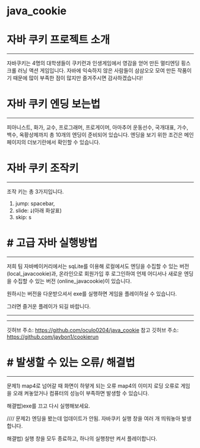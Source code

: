 # java_cookie
# 자바 쿠키 프로젝트 소개
---
자바쿠키는 4명의 대학생들이 쿠키런과 인생게임에서 영감을 얻어 만든 멀티엔딩 횡스크롤 러닝 액션 게임입니다.
자바에 익숙하지 않은 사람들이 삼삼오오 모여 만든 작품이기 때문에 많이 부족한 점이 많지만 즐겨주시면 감사하겠습니다!

# 자바 쿠키 엔딩 보는법

---
피아니스트, 화가, 교수, 프로그래머, 프로게이머, 아마추어 운동선수, 국개대표, 가수, 백수, 옥황상제까지 
총 10개의 엔딩이 준비되어 있습니다.
엔딩을 보기 위한 조건은 메인페이지의 더보기란에서 확인할 수 있습니다.

# 자바 쿠키 조작키

---
조작 키는 총 3가지입니다.
1. jump:  spacebar, 
2.  slide: ⭣(아래 화살표)
3. skip: s

# # 고급 자바 실행방법
---
저희 팀 자바베이커리에서는 sqLite를 이용해 로컬에서도 엔딩을 수집할 수 있는 버전(local_javacookie)과,
온라인으로 회원가입 후 로그인하여 언제 어디서나 새로운 엔딩을 수집할 수 있는 버전 (online_javacookie)이 있습니다.

원하시는 버전을 다운받으셔서 exe를 실행하면 게임을 플레이하실 수 있습니다.

그러면 즐거운 플레이가 되길 바랍니다.

---
---
깃허브 주소: https://github.com/oculo0204/java_cookie
참고 깃허브 주소: https://github.com/jaybon1/cookierun

# # 발생할 수 있는 오류/ 해결법
---
문제1) map4로 넘어갈 때 화면이 하얗게 되는 오류 map4의 이미지 로딩 오류로 게임을 오래 켜놓았거나 컴퓨터의 성능이 부족하면 발생할 수 있습니다.

해결법)exe를 끄고 다시 실행해보세요.

//// 문제2) 엔딩을 봤는데 업데이트가 안됨. 자바쿠키 실행 창을 여러 개 띄워놓아 발생합니다.

해결법) 실행 창을 모두 종료하고, 하나의 실행창만 켜서 플레이합니다.
